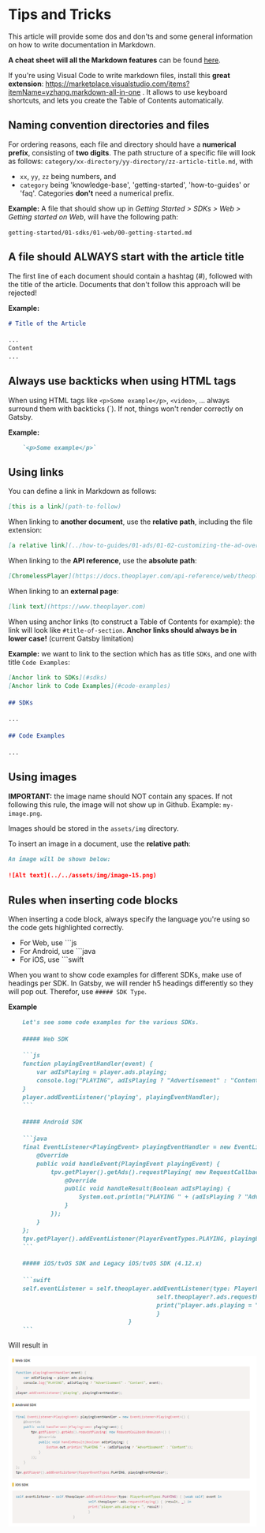 # Tips and Tricks

This article will provide some dos and don'ts and some general information on how to write documentation in Markdown.

**A cheat sheet will all the Markdown features** can be found [here](https://github.com/adam-p/markdown-here/wiki/Markdown-Cheatsheet).

If you're using Visual Code to write markdown files, install this **great extension**: https://marketplace.visualstudio.com/items?itemName=yzhang.markdown-all-in-one . It allows to use keyboard shortcuts, and lets you create the Table of Contents automatically.

## Naming convention directories and files

For ordering reasons, each file and directory should have a **numerical prefix**, consisting of **two digits**. The path structure of a specific file will look as follows: `category/xx-directory/yy-directory/zz-article-title.md`, with

- `xx`, `yy`, `zz` being numbers, and
- `category` being 'knowledge-base', 'getting-started', 'how-to-guides' or 'faq'. Categories **don't** need a numerical prefix.

**Example:** A file that should show up in _Getting Started > SDKs > Web > Getting started on Web_, will have the following path:

`getting-started/01-sdks/01-web/00-getting-started.md`

## A file should ALWAYS start with the article title

The first line of each document should contain a hashtag (#), followed with the title of the article. Documents that don't follow this approach will be rejected!

**Example:**

```markdown
# Title of the Article

...
Content
...
```

## Always use backticks when using HTML tags

When using HTML tags like `<p>Some example</p>`, `<video>`, ... always surround them with backticks (`). If not, things won't render correctly on Gatsby.

**Example:**

```markdown
    `<p>Some example</p>`
```

## Using links

You can define a link in Markdown as follows:

```markdown
[this is a link](path-to-follow)
```

When linking to **another document**, use the **relative path**, including the file extension:

```markdown
[a relative link](../how-to-guides/01-ads/01-02-customizing-the-ad-overlay-text.md)
```

When linking to the **API reference**, use the **absolute path**:

```markdown
[ChromelessPlayer](https://docs.theoplayer.com/api-reference/web/theoplayer.chromelessplayer.md)
```

When linking to an **external page**:

```markdown
[link text](https://www.theoplayer.com)
```

When using anchor links (to construct a Table of Contents for example): the link will look like `#title-of-section`. **Anchor links should always be in lower case!** (current Gatsby limitation)

**Example:** we want to link to the section which has as title `SDKs`, and one with title `Code Examples`:

```markdown
[Anchor link to SDKs](#sdks)
[Anchor link to Code Examples](#code-examples)

## SDKs

...

## Code Examples

...
```

## Using images

**IMPORTANT:** the image name should NOT contain any spaces. If not following this rule, the image will not show up in Github. Example: `my-image.png`.

Images should be stored in the `assets/img` directory.

To insert an image in a document, use the **relative path**:

```markdown
An image will be shown below:

![Alt text](../../assets/img/image-15.png)
```

## Rules when inserting code blocks

When inserting a code block, always specify the language you're using so the code gets highlighted correctly.

- For Web, use ```js
- For Android, use ```java
- For iOS, use ```swift

When you want to show code examples for different SDKs, make use of headings per SDK. In Gatsby, we will render h5 headings differently so they will pop out. Therefor, use `##### SDK Type`.

**Example**

````markdown
    Let's see some code examples for the various SDKs.

    ##### Web SDK

    ```js
    function playingEventHandler(event) {
        var adIsPlaying = player.ads.playing;
        console.log("PLAYING", adIsPlaying ? "Advertisement" : "Content", event);
    }
    player.addEventListener('playing', playingEventHandler);
    ```

    ##### Android SDK

    ```java
    final EventListener<PlayingEvent> playingEventHandler = new EventListener<PlayingEvent>() {
        @Override
        public void handleEvent(PlayingEvent playingEvent) {
            tpv.getPlayer().getAds().requestPlaying( new RequestCallback<Boolean>() {
                @Override
                public void handleResult(Boolean adIsPlaying) {
                    System.out.println("PLAYING " + (adIsPlaying ? "Advertisement" : "Content"));
                }
            });
        }
    };
    tpv.getPlayer().addEventListener(PlayerEventTypes.PLAYING, playingEventHandler);
    ```

    ##### iOS/tvOS SDK and Legacy iOS/tvOS SDK (4.12.x)

    ```swift
    self.eventListener = self.theoplayer.addEventListener(type: PlayerEventTypes.PLAYING) { [weak self] event in
                                          self.theoplayer?.ads.requestPlaying() { (result, _) in
                                          print("player.ads.playing = ", result!)
                                          }
                                  }
    ```
````

Will result in

![](../assets/img/example-code-render.png)
